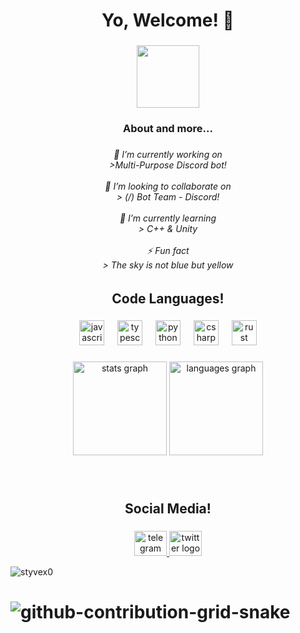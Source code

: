 <h1 align="center">Yo, Welcome! 🚀</h1>

###

<div align="center">
  <img height="100" src="https://cdn.discordapp.com/attachments/1246101826772664442/1248290051616407552/Stynex0_banner1.png?ex=66632034&is=6661ceb4&hm=835602ee330cd8f36313ba5a3987a2689960031865ab8cb7b7104e2d24cb485f&"  />
</div>

###

<h3 align="center">About and more...</h3>

###

<h6 align="center">🔭 I’m currently working on<br>>Multi-Purpose Discord bot!<br><br>👯 I’m looking to collaborate on<br>> (/) Bot Team - Discord!<br><br>🌱 I’m currently learning<br>> C++ & Unity<br><br>⚡ Fun fact<br>> The sky is not blue but yellow</h6>


### 

<h2 align="center">Code Languages!</h2>

###

<div align="center">
  <img src="https://cdn.jsdelivr.net/gh/devicons/devicon/icons/javascript/javascript-original.svg" height="40" alt="javascript logo"  />
  <img width="13" />
  <img src="https://cdn.jsdelivr.net/gh/devicons/devicon/icons/typescript/typescript-original.svg" height="40" alt="typescript logo"  />
  <img width="13" />
  <img src="https://cdn.jsdelivr.net/gh/devicons/devicon/icons/python/python-original.svg" height="40" alt="python logo"  />
  <img width="13" />
  <img src="https://cdn.jsdelivr.net/gh/devicons/devicon/icons/csharp/csharp-original.svg" height="40" alt="csharp logo"  />
  <img width="13" />
  <img src="https://skillicons.dev/icons?i=rust" height="40" alt="rust logo"  />
</div>

###

<div align="center">
  <img src="https://github-readme-stats.vercel.app/api?username=styvex0&hide_title=false&hide_rank=false&show_icons=true&include_all_commits=true&count_private=true&disable_animations=false&theme=dracula&locale=en&hide_border=false&order=1" height="150" alt="stats graph"  />
  <img src="https://github-readme-stats.vercel.app/api/top-langs?username=styvex0&locale=en&hide_title=false&layout=compact&card_width=320&langs_count=5&theme=dracula&hide_border=false&order=2" height="150" alt="languages graph"  />
</div>

###

<br clear="both">

<h2 align="center">Social Media!</h2>

###

<div align="center">
  <a href="https://t.me/Swannx0" target="_blank">
    <img src="https://raw.githubusercontent.com/maurodesouza/profile-readme-generator/master/src/assets/icons/social/telegram/default.svg" width="52" height="40" alt="telegram logo"  />
  </a>
  <img src="https://raw.githubusercontent.com/maurodesouza/profile-readme-generator/master/src/assets/icons/social/twitter/default.svg" width="52" height="40" alt="twitter logo"  />
</div>

 <p align="left"> <img src="https://komarev.com/ghpvc/?username=styvex0&label=Profile%20views&color=0e75b6&style=flat" alt="styvex0" /> </p>

###

 # ![github-contribution-grid-snake](https://github.com/Styvex0/Styvex0/assets/119627760/7f2fe94b-13e3-4939-adb9-20c80d2ff147)<svg viewBox="-16 -32 880 192" width="880" height="192" xmlns="http://www.w3.org/2000/svg">


###
     
